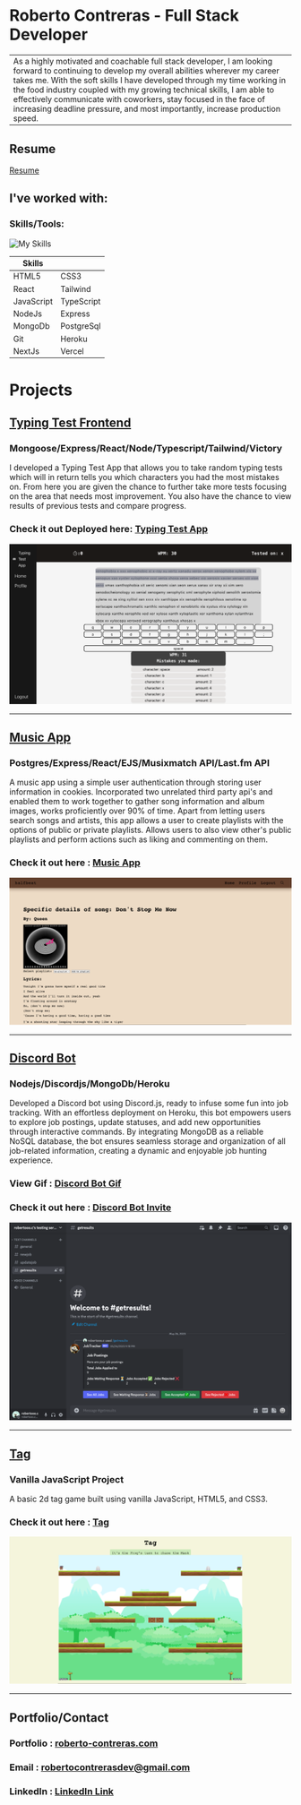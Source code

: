 # Roberto Contreras - Full Stack Developer

<table>
<tr>
<td>
As a highly motivated and coachable full stack developer, I am looking forward to continuing to develop my overall abilities wherever my career takes me. With the soft skills I have developed through my time working in the food industry coupled with my growing technical skills, I am able to effectively communicate with coworkers, stay focused in the face of increasing deadline pressure, and most importantly, increase production speed.
</td>
</tr>
</table>

## Resume

<a href='https://www.roberto-contreras.com/RobertoContrerasResume.pdf' target='_blank'>Resume</a>
<br>

## I've worked with:

### Skills/Tools:

![My Skills](https://skillicons.dev/icons?i=react,nodejs,express,mongodb,heroku,tailwind,git,js,ts,nextjs,vercel,postgres,html,css)

| Skills     |            |
| ---------- | ---------- |
| HTML5      | CSS3       |
| React      | Tailwind   |
| JavaScript | TypeScript |
| NodeJs     | Express    |
| MongoDb    | PostgreSql |
| Git        | Heroku     |
| NextJs     | Vercel     |

# Projects

## <a href='https://github.com/robertoooc/TypingTestApp-client' target="_blank">Typing Test Frontend</a>

### Mongoose/Express/React/Node/Typescript/Tailwind/Victory

I developed a Typing Test App that allows you to take random typing tests which will in return tells you which characters you had the most mistakes on. From here you are given the chance to further take more tests focusing on the area that needs most improvement. You also have the chance to view results of previous tests and compare progress.

### Check it out Deployed here: <a href='https://benevolent-medovik-143b82.netlify.app/' target="_blank">Typing Test App</a>

![Typing Test](imgs/TypingTestApp.png)

<hr>

## <a href='https://github.com/robertoooc/project-2' target="_blank">Music App</a>

### Postgres/Express/React/EJS/Musixmatch API/Last.fm API

A music app using a simple user authentication through storing user information in cookies. Incorporated two unrelated third party api's and enabled them to work together to gather song information and album images, works proficiently over 90% of time. Apart from letting users search songs and artists, this app allows a user to create playlists with the options of public or private playlists. Allows users to also view other's public playlists and perform actions such as liking and commenting on them.

### Check it out here : <a href='https://roberto-project-two-1114.herokuapp.com/' target="_blank">Music App</a>

![music app](imgs/musicApp.png)

<hr>

## <a href='https://github.com/robertoooc/Discord-bot' target="_blank">Discord Bot</a>

### Nodejs/Discordjs/MongoDb/Heroku

Developed a Discord bot using Discord.js, ready to infuse some fun into job tracking. With an effortless deployment on Heroku, this bot empowers users to explore job postings, update statuses, and add new opportunities through interactive commands. By integrating MongoDB as a reliable NoSQL database, the bot ensures seamless storage and organization of all job-related information, creating a dynamic and enjoyable job hunting experience.

### View Gif : <a href='https://github.com/robertoooc/Discord-bot/blob/main/gifs/getResults.gif' target="_blank">Discord Bot Gif</a>

### Check it out here : <a href='https://discord.com/oauth2/authorize?client_id=1106759915466403870&permissions=26829587381312&scope=bot' target="_blank">Discord Bot Invite</a>

![Discord Bot](imgs/DiscordBot.png)

<hr>

## <a href='https://github.com/robertoooc/project1-pitch' target="_blank">Tag</a>

### Vanilla JavaScript Project

A basic 2d tag game built using vanilla JavaScript, HTML5, and CSS3.

### Check it out here : <a href='https://robertoooc.github.io/project1-pitch/' target="_blank">Tag</a>

![tag](imgs/tag.png)

<hr>

## Portfolio/Contact

### Portfolio : <a href='https://www.roberto-contreras.com' target ="_blank">roberto-contreras.com</a>

### Email : <a href="mailto:robertocontrerasdev@gmail.com" target= "_blank" >robertocontrerasdev@gmail.com</a>

### LinkedIn : <a href="https://www.linkedin.com/in/robertocontreras-software/" target= "_blank" >LinkedIn Link</a>
